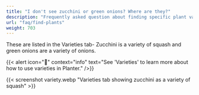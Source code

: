 ```yaml
---
title: "I don't see zucchini or green onions? Where are they?"
description: "Frequently asked question about finding specific plant varieties"
url: "faq/find-plants"
weight: 703
---
```


These are listed in the Varieties tab- Zucchini is a variety of squash and green onions are a variety of onions.

{{< alert icon="🧅" context="info" text="See 'Varieties' to learn more about how to use varieties in Planter." />}}

{{< screenshot variety.webp "Varieties tab showing zucchini as a variety of squash" >}}
